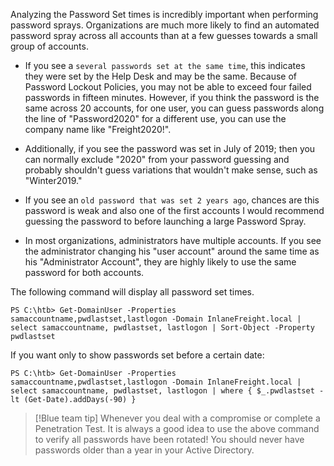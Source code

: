 Analyzing the Password Set times is incredibly important when performing password sprays. Organizations are much more likely to find an automated password spray across all accounts than at a few guesses towards a small group of accounts.

- If you see a `several passwords set at the same time`, this indicates they were set by the Help Desk and may be the same. Because of Password Lockout Policies, you may not be able to exceed four failed passwords in fifteen minutes. However, if you think the password is the same across 20 accounts, for one user, you can guess passwords along the line of "Password2020" for a different use, you can use the company name like "Freight2020!".
    
- Additionally, if you see the password was set in July of 2019; then you can normally exclude "2020" from your password guessing and probably shouldn't guess variations that wouldn't make sense, such as "Winter2019."
    
- If you see an `old password that was set 2 years ago`, chances are this password is weak and also one of the first accounts I would recommend guessing the password to before launching a large Password Spray.
    
- In most organizations, administrators have multiple accounts. If you see the administrator changing his "user account" around the same time as his "Administrator Account", they are highly likely to use the same password for both accounts.

The following command will display all password set times.

```powershell-session
PS C:\htb> Get-DomainUser -Properties samaccountname,pwdlastset,lastlogon -Domain InlaneFreight.local | select samaccountname, pwdlastset, lastlogon | Sort-Object -Property pwdlastset
```

If you want only to show passwords set before a certain date:

```powershell-session
PS C:\htb> Get-DomainUser -Properties samaccountname,pwdlastset,lastlogon -Domain InlaneFreight.local | select samaccountname, pwdlastset, lastlogon | where { $_.pwdlastset -lt (Get-Date).addDays(-90) }
```

> [!Blue team tip]
> Whenever you deal with a compromise or complete a Penetration Test. It is always a good idea to use the above command to verify all passwords have been rotated! You should never have passwords older than a year in your Active Directory.
